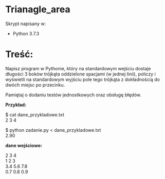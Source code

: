 # Trianagle_area
Skrypt napisany w:
* Python 3.7.3

# Treść:  
Napisz program w Pythonie, który na standardowym wejściu dostaje długości 3 boków trójkąta oddzielone spacjami (w jednej linii), policzy i wyświetli na standardowym wyjściu pole tego trójkąta z dokładnością do dwóch miejsc po przecinku.

Pamiętaj o dodaniu testów jednostkowych oraz obsługę błędów.  

**Przykład:**

$ cat dane_przykladowe.txt  
2 3 4

$ python zadanie.py < dane_przykladowe.txt  
2.90  

**dane wejściowe:**

2 3 4  
1 2 3  
3.4 5.6 7.8  
0.7 0.8 0.9  
